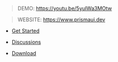 > DEMO: https://youtu.be/5yuIWa3MOtw

> WEBSITE: https://www.prismaui.dev

- [Get Started](https://www.prismaui.dev/)

- [Discussions](https://github.com/orgs/PrismaUI-SKSE/discussions)

- [Download](https://github.com/PrismaUI-SKSE/PrismaUI-Wiki/releases)
